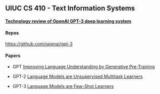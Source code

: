 ## UIUC CS 410 - Text Information Systems
#### [Technology review of OpenAI GPT-3 deep learning system](https://docs.google.com/document/d/1YGYZgXGcpiQBdCJni6pWmlBgxYHAiPtKwk7Bp5VAjys/edit?usp=sharing)

#### Repos
https://github.com/openai/gpt-3

#### Papers
- GPT [Improving Language Understanding by Generative Pre-Training](./GPT_language_understanding_paper.pdf)

- GPT-2 [Language Models are Unsupervised Multitask Learners](./GPT2_language_models_are_unsupervised_multitask_learners.pdf)

- GPT-3 [Language Models are Few-Shot Learners](./GPT3_2005.14165.pdf)